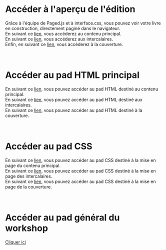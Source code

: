 # Accéder à l'aperçu de l'édition   
Grâce à l'équipe de Paged.js et à interface.css, vous pouvez voir votre livre en construction, directement paginé dans le navigateur.  
En suivant ce <a href="https://milenelaforge.github.io/edition-ensaama/index.html" target="blank">lien</a>, vous accéderez au contenu principal.  
En suivant ce <a href="https://milenelaforge.github.io/edition-ensaama/intercalaires.html" target="blank">lien</a>, vous accéderez aux intercalaires.  
Enfin, en suivant ce <a href="https://milenelaforge.github.io/edition-ensaama/cover.html" target="blank">lien</a>, vous accèderez à la couverture. 
<br>
<br>
<br>

# Accéder au pad HTML principal
En suivant ce <a href="https://semestriel.framapad.org/p/workshop-w2p-html-a6kf?lang=fr" target="blank">lien</a>, vous pouvez accéder au pad HTML destiné au contenu principal.  
En suivant ce <a href="https://semestriel.framapad.org/p/intercalaires-a6tt?lang=fr" target="blank">lien</a>, vous pouvez accéder au pad HTML destiné aux intercalaires.  
En suivant ce <a href="https://semestriel.framapad.org/p/cover-html-a6xp?lang=fr" target="blank">lien</a>, vous pouvez accéder au pad HTML destiné à la couverture. 
<br>
<br>
<br>

# Accéder au pad CSS  
En suivant ce <a href="https://semestriel.framapad.org/p/workshop-w2p-css-a6jt?lang=fr" target="blank">lien</a>, vous pouvez accéder au pad CSS destiné à la mise en page du contenu principal.  
En suivant ce <a href="https://mensuel.framapad.org/p/intercalaires-css-a6tt?lang=fr" target="blank">lien</a>, vous pouvez accéder au pad CSS destiné à la mise en page des intercalaires.  
En suivant ce <a href="https://semestriel.framapad.org/p/cover-css-a6xp?lang=fr" target="blank">lien</a>, vous pouvez accéder au pad CSS destiné à la mise en page de la couverture. 
<br>
<br>
<br>

# Accéder au pad général du workshop
<a href="https://mensuel.framapad.org/p/infos-a6l3" target="blank">Cliquer ici</a>

